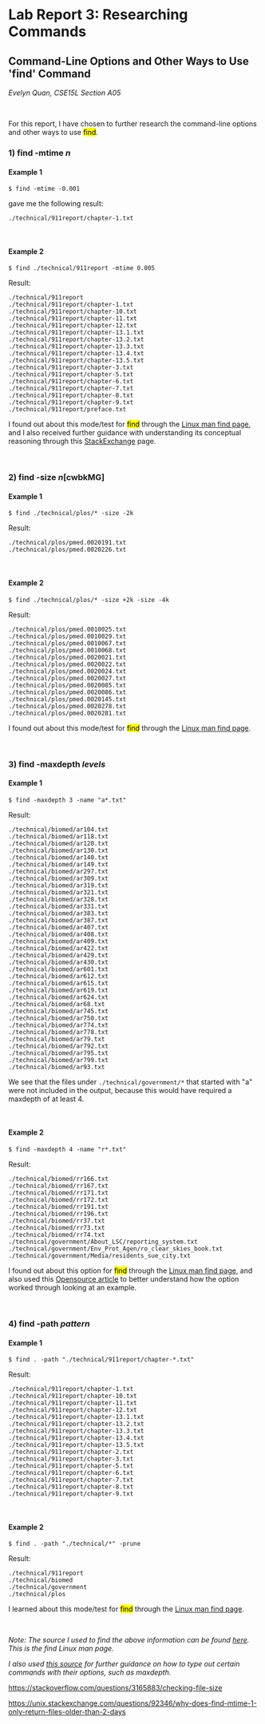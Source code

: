 # Lab Report 3: Researching Commands
## __Command-Line Options and Other Ways to Use 'find' Command__
*Evelyn Quan, CSE15L Section A05*

<br/>

For this report, I have chosen to further research the command-line options and other ways to use <mark>find</mark>. 

### 1) find -mtime *n*

#### Example 1

```
$ find -mtime -0.001
```

gave me the following result: 

```
./technical/911report/chapter-1.txt
```

<br/>

#### Example 2

```
$ find ./technical/911report -mtime 0.005
```

Result:

```
./technical/911report
./technical/911report/chapter-1.txt
./technical/911report/chapter-10.txt
./technical/911report/chapter-11.txt
./technical/911report/chapter-12.txt
./technical/911report/chapter-13.1.txt
./technical/911report/chapter-13.2.txt
./technical/911report/chapter-13.3.txt
./technical/911report/chapter-13.4.txt
./technical/911report/chapter-13.5.txt
./technical/911report/chapter-3.txt
./technical/911report/chapter-5.txt
./technical/911report/chapter-6.txt
./technical/911report/chapter-7.txt
./technical/911report/chapter-8.txt
./technical/911report/chapter-9.txt
./technical/911report/preface.txt
```

I found out about this mode/test for <mark>find</mark> through the [Linux man find page](https://linux.die.net/man/1/find), and I also received further guidance with understanding its conceptual reasoning through this [StackExchange](https://unix.stackexchange.com/questions/92346/why-does-find-mtime-1-only-return-files-older-than-2-days) page.

<br/>

### 2) find -size *n*\[cwbkMG]

#### Example 1

```
$ find ./technical/plos/* -size -2k
```

Result:

```
./technical/plos/pmed.0020191.txt
./technical/plos/pmed.0020226.txt
```

<br/>

#### Example 2

```
$ find ./technical/plos/* -size +2k -size -4k
```

Result:
```
./technical/plos/pmed.0010025.txt
./technical/plos/pmed.0010029.txt
./technical/plos/pmed.0010067.txt
./technical/plos/pmed.0010068.txt
./technical/plos/pmed.0020021.txt
./technical/plos/pmed.0020022.txt
./technical/plos/pmed.0020024.txt
./technical/plos/pmed.0020027.txt
./technical/plos/pmed.0020085.txt
./technical/plos/pmed.0020086.txt
./technical/plos/pmed.0020145.txt
./technical/plos/pmed.0020278.txt
./technical/plos/pmed.0020281.txt
```

I found out about this mode/test for <mark>find</mark> through the [Linux man find page](https://linux.die.net/man/1/find).

<br/>

### 3) find -maxdepth *levels*

#### Example 1

```
$ find -maxdepth 3 -name "a*.txt"
```

Result:
```
./technical/biomed/ar104.txt
./technical/biomed/ar118.txt
./technical/biomed/ar120.txt
./technical/biomed/ar130.txt
./technical/biomed/ar140.txt
./technical/biomed/ar149.txt
./technical/biomed/ar297.txt
./technical/biomed/ar309.txt
./technical/biomed/ar319.txt
./technical/biomed/ar321.txt
./technical/biomed/ar328.txt
./technical/biomed/ar331.txt
./technical/biomed/ar383.txt
./technical/biomed/ar387.txt
./technical/biomed/ar407.txt
./technical/biomed/ar408.txt
./technical/biomed/ar409.txt
./technical/biomed/ar422.txt
./technical/biomed/ar429.txt
./technical/biomed/ar430.txt
./technical/biomed/ar601.txt
./technical/biomed/ar612.txt
./technical/biomed/ar615.txt
./technical/biomed/ar619.txt
./technical/biomed/ar624.txt
./technical/biomed/ar68.txt
./technical/biomed/ar745.txt
./technical/biomed/ar750.txt
./technical/biomed/ar774.txt
./technical/biomed/ar778.txt
./technical/biomed/ar79.txt
./technical/biomed/ar792.txt
./technical/biomed/ar795.txt
./technical/biomed/ar799.txt
./technical/biomed/ar93.txt
```

We see that the files under `./technical/government/*` that started with "a" were not included in the output, because this would have required a maxdepth of at least 4.

<br/>

#### Example 2

```
$ find -maxdepth 4 -name "r*.txt"
```

Result:
```
./technical/biomed/rr166.txt
./technical/biomed/rr167.txt
./technical/biomed/rr171.txt
./technical/biomed/rr172.txt
./technical/biomed/rr191.txt
./technical/biomed/rr196.txt
./technical/biomed/rr37.txt
./technical/biomed/rr73.txt
./technical/biomed/rr74.txt
./technical/government/About_LSC/reporting_system.txt
./technical/government/Env_Prot_Agen/ro_clear_skies_book.txt
./technical/government/Media/residents_sue_city.txt
```

I found out about this option for <mark>find</mark> through the [Linux man find page](https://linux.die.net/man/1/find), and also used this [Opensource article](https://opensource.com/article/21/9/linux-find-command) to better understand how the option worked through looking at an example.

<br/>

### 4) find -path *pattern*

#### Example 1

```
$ find . -path "./technical/911report/chapter-*.txt"
```

Result:
```
./technical/911report/chapter-1.txt
./technical/911report/chapter-10.txt
./technical/911report/chapter-11.txt
./technical/911report/chapter-12.txt
./technical/911report/chapter-13.1.txt
./technical/911report/chapter-13.2.txt
./technical/911report/chapter-13.3.txt
./technical/911report/chapter-13.4.txt
./technical/911report/chapter-13.5.txt
./technical/911report/chapter-2.txt
./technical/911report/chapter-3.txt
./technical/911report/chapter-5.txt
./technical/911report/chapter-6.txt
./technical/911report/chapter-7.txt
./technical/911report/chapter-8.txt
./technical/911report/chapter-9.txt
```

<br/>

#### Example 2

```
$ find . -path "./technical/*" -prune
```

Result:
```
./technical/911report
./technical/biomed
./technical/government
./technical/plos
```

I learned about this mode/test for <mark>find</mark> through the [Linux man find page](https://linux.die.net/man/1/find).

<br/>

*Note: The source I used to find the above information can be found [here](https://linux.die.net/man/1/find). This is the find Linux man page.*

*I also used [this source](https://opensource.com/article/21/9/linux-find-command) for further guidance on how to type out certain commands with their options, such as maxdepth.*

https://stackoverflow.com/questions/3165883/checking-file-size

https://unix.stackexchange.com/questions/92346/why-does-find-mtime-1-only-return-files-older-than-2-days
